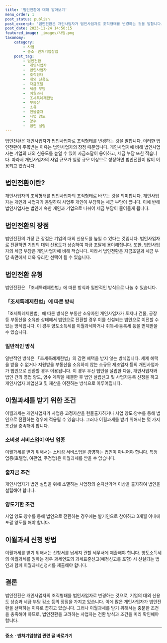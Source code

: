 ```yaml
---
title: '법인전환에 대해 알아보기'
menu_order: 1
post_status: publish
post_excerpt: '법인전환은 개인사업자가 법인사업자로 조직형태를 변경하는 것을 말합니다. 이러한 법인전환이 주목받는 이유는 법인사업자의 장점 때문입니다. 개인사업자에 비해 법인사업자는 기업의 대외 신용도를 높일 수 있어 자금조달이 용이하고, 세금 부담 또한 적습니다. 따라서 개인사업자의 사업 규모가 일정 규모 이상으로 성장하면 법인전환이 많이 이용되고 있습니다.'
post_date: 2023-11-24 14:50:15
featured_image: _images/사업.png
taxonomy:
    category:
        - 사업
        - 중소ㆍ벤처기업창업
    post_tag:
        - 법인전환
        -  개인사업자
        -  법인사업자
        -  조직형태
        -  대외 신용도
        -  자금조달
        -  세금 부담
        -  이월과세
        -  조세특례제한법
        -  부동산
        -  소유
        -  현물출자
        -  사업 양도
        -  양수
        -  법인 설립
---
```



법인전환은 개인사업자가 법인사업자로 조직형태를 변경하는 것을 말합니다. 이러한 법인전환이 주목받는 이유는 법인사업자의 장점 때문입니다. 개인사업자에 비해 법인사업자는 기업의 대외 신용도를 높일 수 있어 자금조달이 용이하고, 세금 부담 또한 적습니다. 따라서 개인사업자의 사업 규모가 일정 규모 이상으로 성장하면 법인전환이 많이 이용되고 있습니다.

## 법인전환이란?

개인사업자의 조직형태를 법인사업자의 조직형태로 바꾸는 것을 의미합니다. 개인사업자는 개인과 사업자가 동일하여 사업주 개인이 부담하는 세금 부담이 큽니다. 이에 반해 법인사업자는 법인에 속한 개인과 기업으로 나뉘어 세금 부담이 줄어들게 됩니다.

## 법인전환의 장점

법인전환의 가장 큰 장점은 기업의 대외 신용도를 높일 수 있다는 것입니다. 법인사업자로 전환하면 기업의 대외 신용도가 상승하여 자금 조달에 용이해집니다. 또한, 법인사업자의 세금 부담은 개인사업자에 비해 적습니다. 따라서 법인전환은 자금조달과 세금 부담 측면에서 더욱 유리한 선택이 될 수 있습니다.

## 법인전환 유형

법인전환은 「조세특례제한법」에 따른 방식과 일반적인 방식으로 나눌 수 있습니다.

### 「조세특례제한법」에 따른 방식

「조세특례제한법」에 따른 방식은 부동산 소유자인 개인사업자가 토지나 건물, 공장 등 부동산을 소유한 상태에서 법인으로 전환할 경우 이를 신설되는 법인으로 이전할 수 있는 방식입니다. 이 경우 양도소득세를 이월과세하거나 취득세·등록세 등을 면제받을 수 있습니다.

### 일반적인 방식

일반적인 방식은 「조세특례제한법」의 감면 혜택을 받지 않는 방식입니다. 세제 혜택을 받을 수 없거나 지원받을 부동산을 소유하지 않는 소규모 제조업자 등의 개인사업자가 법인으로 전환할 경우 이용됩니다. 이 경우 우선 법인을 설립한 다음, 개인사업자와 법인 간의 영업 양도, 양수 계약을 체결한 후 법인 설립신고 및 사업자등록 신청을 하고 개인사업자 폐업신고 및 재산을 이전하는 방식으로 이루어집니다.

## 이월과세를 받기 위한 조건

이월과세는 개인사업자가 사업용 고정자산을 현물출자하거나 사업 양도·양수를 통해 법인으로 전환하는 경우에 적용될 수 있습니다. 그러나 이월과세를 받기 위해서는 몇 가지 조건을 충족해야 합니다.

### 소비성 서비스업이 아닌 업종

이월과세를 받기 위해서는 소비성 서비스업을 경영하는 법인이 아니어야 합니다. 특정 업종(호텔업, 여관업, 주점업)은 이월과세를 받을 수 없습니다.

### 출자금 조건

개인사업자가 법인 설립을 위해 소멸하는 사업장의 순자산가액 이상을 출자하여 법인을 설립해야 합니다.

### 양도기한 조건

사업 양도·양수를 통해 법인으로 전환하는 경우에는 발기인으로 참여하고 3개월 이내에 포괄 양도를 해야 합니다.

## 이월과세 신청 방법

이월과세를 받기 위해서는 신청서를 납세지 관할 세무서에 제출해야 합니다. 양도소득세의 이월과세를 원하는 경우 과세연도의 과세표준신고(예정신고를 포함) 시 신설되는 법인과 함께 이월과세신청서를 제출해야 합니다.

## 결론

법인전환은 개인사업자의 조직형태를 법인사업자로 변경하는 것으로, 기업의 대외 신용도 상승과 세금 부담 감소 등의 장점을 가지고 있습니다. 이에 많은 개인사업자가 법인전환을 선택하는 이유로 꼽히고 있습니다. 그러나 이월과세를 받기 위해서는 충분한 조건을 충족해야 하므로, 법인전환을 고려하는 사업자는 전환 방식과 조건을 미리 확인해야 합니다.
<!-- wp:separator -->
<hr class="wp-block-separator has-alpha-channel-opacity"/>
<!-- /wp:separator -->

<!-- wp:group {"backgroundColor":"base","layout":{"type":"constrained"}} -->
<div class="wp-block-group has-base-background-color has-background"><!-- wp:paragraph {"align":"center","fontSize":"medium"} -->
<p class="has-text-align-center has-large-font-size"><strong>중소ㆍ벤처기업창업 관련 글 바로가기</strong></p>
<!-- /wp:paragraph -->


<!-- wp:latest-posts
{"categories":[{"id":27141,"count":19,"description":"","link":"https://uknowlaw.com/category/%ec%a4%91%ec%86%8c%e3%86%8d%eb%b2%a4%ec%b2%98%ea%b8%b0%ec%97%85%ec%b0%bd%ec%97%85/","name":"중소ㆍ벤처기업창업","slug":"중소ㆍ벤처기업창업","taxonomy":"category","parent":0,"meta":[],"_links":{"self":[{"href":"https://uknowlaw.com/wp-json/wp/v2/categories/27141"}],"collection":[{"href":"https://uknowlaw.com/wp-json/wp/v2/categories"}],"about":[{"href":"https://uknowlaw.com/wp-json/wp/v2/taxonomies/category"}],"wp:post_type":[{"href":"https://uknowlaw.com/wp-json/wp/v2/posts?categories=27141"}],"curies":[{"name":"wp","href":"https://api.w.org/{rel}","templated":true}]}}],"postsToShow":100,"excerptLength":28,"postLayout":"grid","columns":2,"featuredImageAlign":"left","featuredImageSizeSlug":"large","fontSize":"small"} /--></div>
<!-- /wp:group -->